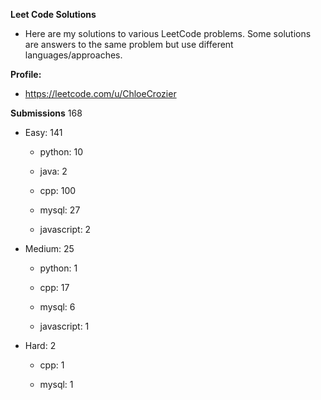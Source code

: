 **Leet Code Solutions**

- Here are my solutions to various LeetCode problems. Some solutions are answers to the same problem but use different languages/approaches.

**Profile:**

- https://leetcode.com/u/ChloeCrozier


**Submissions** 168
- Easy: 141

  -  python: 10

  -  java: 2

  -  cpp: 100

  -  mysql: 27

  -  javascript: 2


- Medium: 25

  -  python: 1

  -  cpp: 17

  -  mysql: 6

  -  javascript: 1


- Hard: 2

  -  cpp: 1

  -  mysql: 1